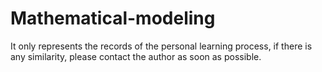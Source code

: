 # Mathematical-modeling
 It only represents the records of the personal learning process, if there is any similarity, please contact the author as soon as possible.
